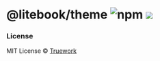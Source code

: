 # @litebook/theme ![npm](https://img.shields.io/npm/v/@litebook/theme) [![](https://badgen.net/bundlephobia/minzip/@litebook/theme)](https://bundlephobia.com/result?p=@litebook/theme)

### License

MIT License © [Truework](https://www.truework.com)
